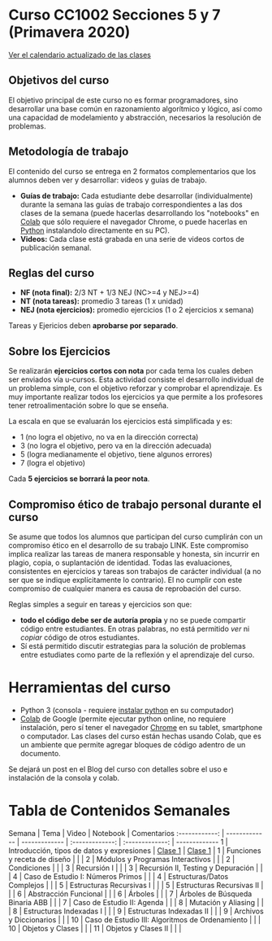 # Curso CC1002 Secciones 5 y 7 (Primavera 2020)

[Ver el calendario actualizado de las clases](https://calendar.google.com/calendar/embed?src=o9k252abmbbpmi1ispf747a78c%40group.calendar.google.com&ctz=America%2FSantiago)

## Objetivos del curso

El objetivo principal de este curso no es formar programadores, sino desarrollar una base común en razonamiento algorítmico y lógico, así como una capacidad de modelamiento y abstracción, necesarios la resolución de problemas.

## Metodología de trabajo

El contenido del curso se entrega en 2 formatos complementarios que los alumnos deben ver y desarrollar: videos y guías de trabajo.

- **Guías de trabajo:** Cada estudiante debe desarrollar (individualmente) durante la semana las guías de trabajo correspondientes a las dos clases de la semana (puede hacerlas desarrollando los "notebooks" en [Colab](https://colab.research.google.com/) que sólo requiere el navegador Chrome, o puede hacerlas en [Python](https://www.python.org/downloads/) instalandolo directamente en su PC).
- **Videos:** Cada clase está grabada en una serie de videos cortos de publicación semanal.

## Reglas del curso

- **NF (nota final):** 2/3 NT + 1/3 NEJ (NC>=4 y NEJ>=4)
- **NT (nota tareas):** promedio 3 tareas (1 x unidad)
- **NEJ (nota ejercicios):** promedio ejercicios (1 o 2 ejercicios x semana)

Tareas y Ejericios deben **aprobarse por separado**.

## Sobre los Ejercicios

Se realizarán **ejercicios cortos con nota** por cada tema los cuales deben ser enviados vía u-cursos. Esta actividad consiste el desarrollo individual de un problema simple, con el objetivo reforzar y comprobar el aprendizaje. Es muy importante realizar todos los ejercicios ya que permite a los profesores tener retroalimentación sobre lo que se enseña. 

La escala en que se evaluarán los ejercicios está simplificada y es:

- 1 (no logra el objetivo, no va en la dirección correcta)
- 3 (no logra el objetivo, pero va en la dirección adecuada)
- 5 (logra medianamente el objetivo, tiene algunos errores)
- 7 (logra el objetivo)

Cada **5 ejercicios se borrará la peor nota**.

## Compromiso ético de trabajo personal durante el curso

Se asume que todos los alumnos que participan del curso cumplirán con un compromiso ético en el desarrollo de su trabajo LINK. Este compromiso implica realizar las tareas de manera responsable 
y honesta, sin incurrir en plagio, copia, o suplantación de identidad. Todas las evaluaciones, consistentes en ejercicios y tareas son trabajos de carácter individual (a no ser que se indique explícitamente lo contrario). El no cumplir con este compromiso de cualquier manera es causa de reprobación del curso.

Reglas simples a seguir en tareas y ejercicios son que:
- **todo el código debe ser de autoría propia** y no se puede compartir código entre estudiantes. En otras palabras, no está permitido _ver_ ni _copiar_ código de otros estudiantes.
- Sí está permitido discutir estrategias para la solución de problemas entre estudiates como parte de la reflexión y el aprendizaje del curso. 


# Herramientas del curso

- Python 3 (consola - requiere [instalar python](https://www.python.org/downloads/) en su computador)
- [Colab](https://colab.research.google.com/) de Google (permite ejecutar python online, no requiere instalación, pero sí tener el navegador [Chrome](https://www.google.com/chrome) en su tablet, smartphone o computador. Las clases del curso están hechas usando Colab, que es un ambiente que permite agregar bloques de código adentro de un documento.

Se dejará un post en el Blog del curso con detalles sobre el uso e instalación de la consola y colab.

# Tabla de Contenidos Semanales

Semana | Tema | Video | Notebook | Comentarios
:------------: | ------------- | ------------- | :-------------: | :-------------: | -------------
1 | Introducción, tipos de datos y expresiones | [Clase 1](<Inserte Link>) | [Clase 1](https://github.com/bpoblete/CC1002/blob/master/Clase_01_Expresiones_y_Tipos_Datos.ipynb) |
1 | Funciones y receta de diseño | | |
2 | Módulos y Programas Interactivos | | |
2 | Condiciones | | |
3 | Recursión I | | |
3 | Recursión II, Testing y Depuración | | |
4 | Caso de Estudio I: Números Primos | | |
4 | Estructuras/Datos Complejos | | |
5 | Estructuras Recursivas I | | |
5 | Estructuras Recursivas II | | |
6 | Abstracción Funcional | | |
6 | Árboles | | |
7 | Árboles de Búsqueda Binaria ABB | | |
7 | Caso de Estudio II: Agenda | | |
8 | Mutación y Aliasing | | |
8 | Estructuras Indexadas I | | |
9 | Estructuras Indexadas II | | |
9 | Archivos y Diccionarios | | |
10 | Caso de Estudio III: Algoritmos de Ordenamiento | | |
10 | Objetos y Clases | | |
11 | Objetos y Clases II | | |